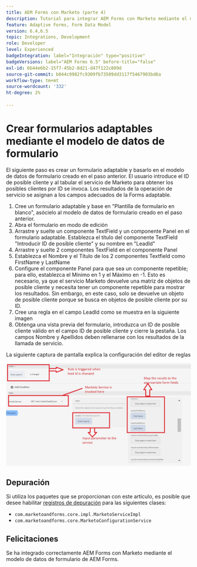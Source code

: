 ```yaml
---
title: AEM Forms con Marketo (parte 4)
description: Tutorial para integrar AEM Forms con Marketo mediante el modelo de datos de formulario de AEM Forms.
feature: Adaptive Forms, Form Data Model
version: 6.4,6.5
topic: Integrations, Development
role: Developer
level: Experienced
badgeIntegration: label="Integración" type="positive"
badgeVersions: label="AEM Forms 6.5" before-title="false"
exl-id: 6b44e6b2-15f7-45b2-8d21-d47f122c809d
source-git-commit: b044c9982fc9309fb73509dd3117f5467903bd6a
workflow-type: tm+mt
source-wordcount: '332'
ht-degree: 2%

---
```


# Crear formularios adaptables mediante el modelo de datos de formulario

El siguiente paso es crear un formulario adaptable y basarlo en el modelo de datos de formulario creado en el paso anterior.
El usuario introduce el ID de posible cliente y al tabular el servicio de Marketo para obtener los posibles clientes por ID se invoca. Los resultados de la operación de servicio se asignan a los campos adecuados de la Forms adaptable.

1. Cree un formulario adaptable y base en &quot;Plantilla de formulario en blanco&quot;, asócielo al modelo de datos de formulario creado en el paso anterior.
1. Abra el formulario en modo de edición
1. Arrastre y suelte un componente TextField y un componente Panel en el formulario adaptable. Establezca el título del componente TextField &quot;Introducir ID de posible cliente&quot; y su nombre en &quot;LeadId&quot;
1. Arrastre y suelte 2 componentes TextField en el componente Panel
1. Establezca el Nombre y el Título de los 2 componentes Textfield como FirstName y LastName
1. Configure el componente Panel para que sea un componente repetible; para ello, establezca el Mínimo en 1 y el Máximo en -1. Esto es necesario, ya que el servicio Marketo devuelve una matriz de objetos de posible cliente y necesita tener un componente repetible para mostrar los resultados. Sin embargo, en este caso, solo se devuelve un objeto de posible cliente porque se busca en objetos de posible cliente por su ID.
1. Cree una regla en el campo LeadId como se muestra en la siguiente imagen
1. Obtenga una vista previa del formulario, introduzca un ID de posible cliente válido en el campo ID de posible cliente y cierre la pestaña. Los campos Nombre y Apellidos deben rellenarse con los resultados de la llamada de servicio.

La siguiente captura de pantalla explica la configuración del editor de reglas

![ruleeditor](assets/ruleeditor.jfif)

## Depuración

Si utiliza los paquetes que se proporcionan con este artículo, es posible que desee habilitar [registros de depuración](http://localhost:4502/system/console/slinglog) para las siguientes clases:

+ `com.marketoandforms.core.impl.MarketoServiceImpl`
+ `com.marketoandforms.core.MarketoConfigurationService`

## Felicitaciones

Se ha integrado correctamente AEM Forms con Marketo mediante el modelo de datos de formulario de AEM Forms.
